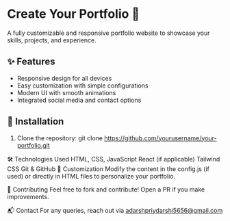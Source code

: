 # Create Your Portfolio 🚀  

A fully customizable and responsive portfolio website to showcase your skills, projects, and experience.  

## ✨ Features  
- Responsive design for all devices  
- Easy customization with simple configurations  
- Modern UI with smooth animations  
- Integrated social media and contact options  

## 📌 Installation  

1. Clone the repository: git clone https://github.com/yourusername/your-portfolio.git

🛠️ Technologies Used
HTML, CSS, JavaScript
React (if applicable)
Tailwind CSS
Git & GitHub
🎨 Customization
Modify the content in the config.js (if used) or directly in HTML files to personalize your portfolio.

🤝 Contributing
Feel free to fork and contribute! Open a PR if you make improvements.

📬 Contact
For any queries, reach out via adarshpriydarshi5656@gmail.com

